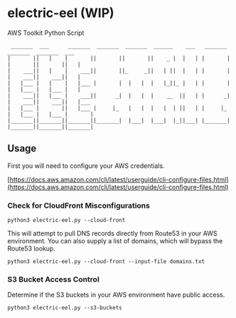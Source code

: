 # electric-eel (WIP)
AWS Toolkit Python Script

```
 _______  ___      _______  _______  _______  ______    ___   _______    _______  _______  ___     
|       ||   |    |       ||       ||       ||    _ |  |   | |       |  |       ||       ||   |    
|    ___||   |    |    ___||       ||_     _||   | ||  |   | |       |  |    ___||    ___||   |    
|   |___ |   |    |   |___ |       |  |   |  |   |_||_ |   | |       |  |   |___ |   |___ |   |    
|    ___||   |___ |    ___||      _|  |   |  |    __  ||   | |      _|  |    ___||    ___||   |___ 
|   |___ |       ||   |___ |     |_   |   |  |   |  | ||   | |     |_   |   |___ |   |___ |       |
|_______||_______||_______||_______|  |___|  |___|  |_||___| |_______|  |_______||_______||_______|
```

## Usage
First you will need to configure your AWS credentials.

[https://docs.aws.amazon.com/cli/latest/userguide/cli-configure-files.html](https://docs.aws.amazon.com/cli/latest/userguide/cli-configure-files.html)

### Check for CloudFront Misconfigurations
```
python3 electric-eel.py --cloud-front
```
This will attempt to pull DNS records directly from Route53 in your AWS environment.
You can also supply a list of domains, which will bypass the Route53 lookup.
```
python3 electric-eel.py --cloud-front --input-file domains.txt
```
### S3 Bucket Access Control
Determine if the S3 buckets in your AWS environment have public access.
```
python3 electric-eel.py --s3-buckets
```
